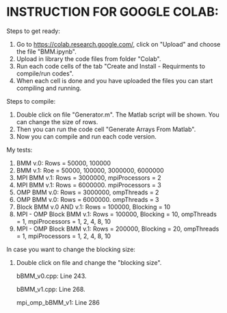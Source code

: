 # INSTRUCTION FOR GOOGLE COLAB:

Steps to get ready:
1. Go to https://colab.research.google.com/, click on "Upload" and choose the file "BMM.ipynb".
2. Upload in library the code files from folder "Colab".
3. Run each code cells of the tab "Create and Install - Requirments to compile/run codes".
4. When each cell is done and you have uploaded the files you can start compiling and running.

Steps to compile:
1. Double click on file "Generator.m". The Matlab script will be shown. You can change the size of rows.
2. Then you can run the code cell "Generate Arrays From Matlab".
3. Now you can compile and run each code version.

My tests:
1. BMM v.0: Rows = 50000, 100000
2. BMM v.1: Roe = 50000, 100000, 3000000, 6000000
3. MPI BMM v.1: Rows = 3000000, mpiProcessors = 2
4. MPI BMM v.1: Rows = 6000000. mpiProcessors = 3
5. OMP BMM v.0: Rows = 3000000, ompThreads = 2
6. OMP BMM v.0: Rows = 6000000. ompThreads = 3  
7. Block BMM v.0 AND v.1: Rows = 100000, Blocking = 10
8. MPI - OMP Block BMM v.1: Rows = 100000, Blocking = 10, ompThreads = 1, mpiProcessors = 1, 2, 4, 8, 10
9. MPI - OMP Block BMM v.1: Rows = 200000, Blocking = 20, ompThreads = 1, mpiProcessors = 1, 2, 4, 8, 10



In case you want to change the blocking size:
1. Double click on file and change the "blocking size".

    bBMM_v0.cpp: Line 243.
    
    bBMM_v1.cpp: Line 268.
    
    mpi_omp_bBMM_v1: Line 286
